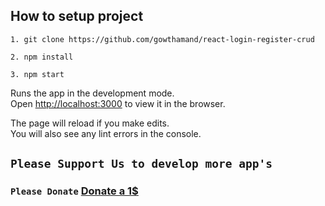 ## How to setup project
``` 
1. git clone https://github.com/gowthamand/react-login-register-crud

2. npm install

3. npm start

```

Runs the app in the development mode.<br>
Open [http://localhost:3000](http://localhost:3000) to view it in the browser.

The page will reload if you make edits.<br>
You will also see any lint errors in the console.

## `Please Support Us to develop more app's`
### `Please Donate` <a href="https://paypal.me/gowthamdurai?locale.x=en_GB">Donate a 1$</a>
